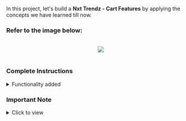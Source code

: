 In this project, let's build a **Nxt Trendz - Cart Features** by applying the concepts we have learned till now.

### Refer to the image below:

<br/>
<div style="text-align: center;">
  <img src="https://res.cloudinary.com/dwiaeepef/image/upload/v1698935297/Screenshot_2023-11-02_154343_kg3vnt.png"/>
</div>
<br/>

### Complete Instructions

<details>
<summary>Functionality added</summary>
<br/>

The app has the following functionalities

- When an unauthenticated user tries to access the **Cart** Route, then the page is navigated to **Login** Route

- Following are the features to be implemented

  - Feature 1

    - When an authenticated user tries to add the same product multiple times
      - The quantity of the product should be updated accordingly, and the count of the cart items in the header is remain same

  - Feature 2

    - The total amount and number of items in the cart is displayed in the **Cart** Route

  - Feature 3

    - In each cart item in the cart
      - When the plus icon is clicked, then the quantity of the product is incremented by one
      - When the minus icon is clicked, then the quantity of the product is decremented by one
      - When the quantity of the product is one and the minus icon is clicked, then the respective product should be removed from the cart
      - Based on the quantity of the product, the product price, and the Cart Summary, i.e the total cost should be updated accordingly

  - Feature 4

    - When an authenticated user clicks on the remove button, the cart item is removed from the cart list

  - Feature 5

    - When an authenticated user clicks on the **Remove All** button, all the cart items should be removed from the cart and [Empty Cart View](https://assets.ccbp.in/frontend/content/react-js/nxt-trendz-cart-features-empty-cart-view.png) should be displayed

- The `CartContext` has an object as a value with the following properties
  - `cartList` - this key stores the cart items
  - `removeAllCartItems` - this method is used to remove all the cart items in the `cartList`
  - `addCartItem` - this method adds the cart item to the `cartList`
  - `removeCartItem` - this method removes the cart item from the `cartList`
  - `incrementCartItemQuantity` - this method increases the quantity of a product in the `cartList`
  - `decrementCartItemQuantity` - this method decreases the quantity of a product in the `cartList`

</details>

### Important Note

<details>
<summary>Click to view</summary>

<br/>
- Prime User credentials

  ```text
   username: rahul
   password: rahul@2021
  ```

- Non-Prime User credentials

  ```text
   username: raja
   password: raja@2021
  ```

</details>
